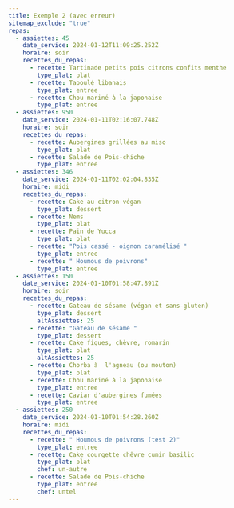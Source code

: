 ```yaml
---
title: Exemple 2 (avec erreur)
sitemap_exclude: "true"
repas:
  - assiettes: 45
    date_service: 2024-01-12T11:09:25.252Z
    horaire: soir
    recettes_du_repas:
      - recette: Tartinade petits pois citrons confits menthe
        type_plat: plat
      - recette: Taboulé libanais
        type_plat: entree
      - recette: Chou mariné à la japonaise
        type_plat: entree
  - assiettes: 950
    date_service: 2024-01-11T02:16:07.748Z
    horaire: soir
    recettes_du_repas:
      - recette: Aubergines grillées au miso
        type_plat: plat
      - recette: Salade de Pois-chiche
        type_plat: entree
  - assiettes: 346
    date_service: 2024-01-11T02:02:04.835Z
    horaire: midi
    recettes_du_repas:
      - recette: Cake au citron végan
        type_plat: dessert
      - recette: Nems
        type_plat: plat
      - recette: Pain de Yucca
        type_plat: plat
      - recette: "Pois cassé - oignon caramélisé "
        type_plat: entree
      - recette: " Houmous de poivrons"
        type_plat: entree
  - assiettes: 150
    date_service: 2024-01-10T01:58:47.891Z
    horaire: soir
    recettes_du_repas:
      - recette: Gateau de sésame (végan et sans-gluten)
        type_plat: dessert
        altAssiettes: 25
      - recette: "Gateau de sésame "
        type_plat: dessert
      - recette: Cake figues, chèvre, romarin
        type_plat: plat
        altAssiettes: 25
      - recette: Chorba à  l'agneau (ou mouton)
        type_plat: plat
      - recette: Chou mariné à la japonaise
        type_plat: entree
      - recette: Caviar d'aubergines fumées
        type_plat: entree
  - assiettes: 250
    date_service: 2024-01-10T01:54:28.260Z
    horaire: midi
    recettes_du_repas:
      - recette: " Houmous de poivrons (test 2)"
        type_plat: entree
      - recette: Cake courgette chêvre cumin basilic
        type_plat: plat
        chef: un-autre
      - recette: Salade de Pois-chiche
        type_plat: entree
        chef: untel
---
```

